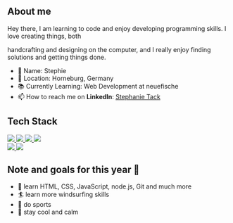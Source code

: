 ## About me

Hey there, I am learning to code and enjoy developing programming skills. I love creating things, both 

handcrafting and designing on the computer, and I really enjoy finding solutions and getting things done.

- :girl: Name: Stephie
- 🏡 Location: Horneburg, Germany
- 📚 Currently Learning: Web Development at neuefische
- 📫 How to reach me on **LinkedIn**: [Stephanie Tack](https://www.linkedin.com/in/stephanie-tack-46045a257/)


## Tech Stack

<p align="left">  
<a href="https://github.com/harish-sethuraman/readme-components">
 <img  src="https://readme-components.vercel.app/api?component=logo&fill=black&logo=react&animation=spin&svgfill=15d8fe">  
 </a>
  
 <a href="https://github.com/harish-sethuraman/readme-components">
 <img  src="https://readme-components.vercel.app/api?component=logo&fill=black&logo=node.js&svgfill=659b60">
</a>

<a href="https://github.com/harish-sethuraman/readme-components">
<img  src="https://readme-components.vercel.app/api?component=logo&fill=black&logo=html5&svgfill=f06629">
</a>

<a href="https://github.com/harish-sethuraman/readme-components">
<img  src="https://readme-components.vercel.app/api?component=logo&fill=black&logo=javascript&svgfill=f6df1c">
</a>

<br>

<a href="https://github.com/harish-sethuraman/readme-components">
<img  src="https://readme-components.vercel.app/api?component=logo&fill=black&logo=CSS3&svgfill=028dd1">
</a>

<a href="https://github.com/harish-sethuraman/readme-components">
<img  src="https://readme-components.vercel.app/api?component=logo&fill=black&logo=github">
</a>
</p>


## Note and goals for this year 🎯
- :book: learn HTML, CSS, JavaScript, node.js, Git and much more
- :surfer: learn more windsurfing skills
- :athletic_shoe: do sports
- :dog: stay cool and calm

